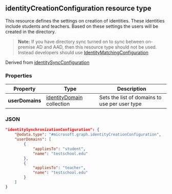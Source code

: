## identityCreationConfiguration resource type

This resource defines the settings on creation of identities. These identities include students and teachers. Based on these settings the users will be created in the directory.

> **Note:** If you have directory sync turned on to sync between on-premise AD and AAD, then this resource type should not be used. Instead developers should use [IdentityMatchingConfiguration](identitymatchingconfiguration.md)

Derived from [identitySyncConfiguration](identitySyncConfiguration.md)

### Properties

| Property | Type | Description |
|-|-|-|
| **userDomains** | [identityDomain](identityDomain.md) collection |  Sets the list of domains to use per user type  |

### JSON

```json
"identitySynchronizationConfiguration": {
    "@odata.type": "#microsoft.graph.identityCreationConfiguration",
    "userDomains": [
        {
            "appliesTo": "student",
            "name": "testschool.edu"
        },
        {
            "appliesTo": "teacher",
            "name": "testschool.edu"
        }
    ]
}
```